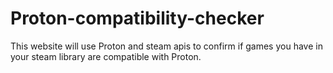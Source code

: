 # Proton-compatibility-checker
This website will use Proton and steam apis to confirm if games you have in your steam library are compatible with Proton.

